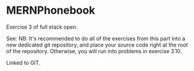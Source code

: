 # MERNPhonebook

Exercise 3 of full stack open.

See: 
  NB: It's recommended to do all of the exercises from this part into a new dedicated git repository, and place your source code right at the root of the repository. Otherwise, you will run into problems in exercise 3.10.

Linked to GIT.